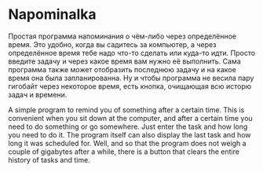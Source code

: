 # Napominalka

Простая программа напоминания о чём-либо через определённое время. Это удобно, когда вы садитесь за компьютер, а через определённое время тебе надо что-то сделать или куда-то идти. Просто введите задачу и через какое время вам нужно её выполнить.
Сама программа также может отобразить последнюю задачу и на какое время она была запланированна. Ну и чтобы программа не весила пару гигобайт через некоторое время, есть кнопка, очищающая всю исторю задач и времени.

A simple program to remind you of something after a certain time. This is convenient when you sit down at the computer, and after a certain time you need to do something or go somewhere. Just enter the task and how long you need to do it. The program itself can also display the last task and how long it was scheduled for. Well, and so that the program does not weigh a couple of gigabytes after a while, there is a button that clears the entire history of tasks and time.

